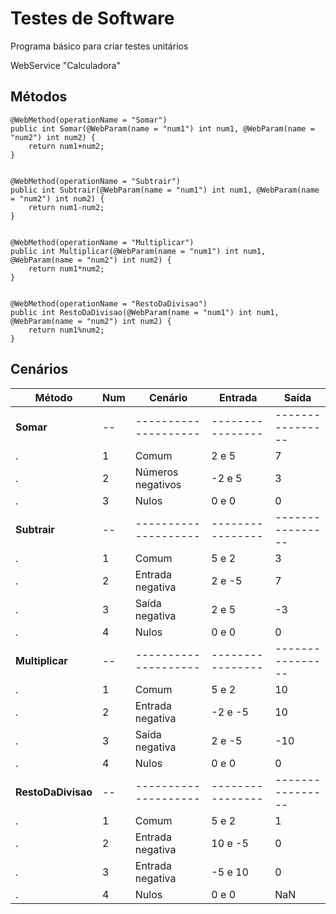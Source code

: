 # Testes de Software

Programa básico para criar testes unitários

WebService "Calculadora"

## Métodos

```
@WebMethod(operationName = "Somar")
public int Somar(@WebParam(name = "num1") int num1, @WebParam(name = "num2") int num2) {
    return num1+num2;
}


@WebMethod(operationName = "Subtrair")
public int Subtrair(@WebParam(name = "num1") int num1, @WebParam(name = "num2") int num2) {
    return num1-num2;
}


@WebMethod(operationName = "Multiplicar")
public int Multiplicar(@WebParam(name = "num1") int num1, @WebParam(name = "num2") int num2) {
    return num1*num2;
}


@WebMethod(operationName = "RestoDaDivisao")
public int RestoDaDivisao(@WebParam(name = "num1") int num1, @WebParam(name = "num2") int num2) {
    return num1%num2;
}

```

## Cenários

| Método             | Num | Cenário              | Entrada          | Saída            |
| ------------------ | --- | -------------------- | ---------------- | ---------------- |
| **Somar**          | --  | -------------------- | ---------------- | ---------------- |
| .                  | 1   | Comum                | 2 e 5            | 7                |
| .                  | 2   | Números negativos    | -2 e 5           | 3                |
| .                  | 3   | Nulos                | 0 e 0            | 0                |
| **Subtrair**       | --  | -------------------- | ---------------- | ---------------- |
| .                  | 1   | Comum                | 5 e 2            | 3                |
| .                  | 2   | Entrada negativa     | 2 e -5           | 7                |
| .                  | 3   | Saída negativa       | 2 e 5            | -3               |
| .                  | 4   | Nulos                | 0 e 0            | 0                |
| **Multiplicar**    | --  | -------------------- | ---------------- | ---------------- |
| .                  | 1   | Comum                | 5 e 2            | 10               |
| .                  | 2   | Entrada negativa     | -2 e -5          | 10               |
| .                  | 3   | Saída negativa       | 2 e -5           | -10              |
| .                  | 4   | Nulos                | 0 e 0            | 0                |
| **RestoDaDivisao** | --  | -------------------- | ---------------- | ---------------- |
| .                  | 1   | Comum                | 5 e 2            | 1                |
| .                  | 2   | Entrada negativa     | 10 e -5          | 0                |
| .                  | 3   | Entrada negativa     | -5 e 10          | 0                |
| .                  | 4   | Nulos                | 0 e 0            | NaN              |

